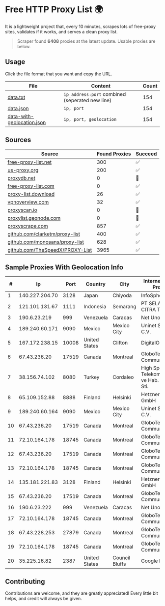 
# Free HTTP Proxy List 🌍

It is a lightweight project that, every 10 minutes, scrapes lots of free-proxy sites, validates if it works, and serves a clean proxy list.


> Scraper found **6408** proxies at the latest update. Usable proxies are below.

## Usage

Click the file format that you want and copy the URL.


|File|Content|Count|
|----|-------|-----|
|[data.txt](https://raw.githubusercontent.com/themiralay/Proxy-List-World/master/data.txt)|`ip_address:port` combined (seperated new line)|154|
|[data.json](https://raw.githubusercontent.com/themiralay/Proxy-List-World/master/data.json)|`ip, port`|154|
|[data-with-geolocation.json](https://raw.githubusercontent.com/themiralay/Proxy-List-World/master/data-with-geolocation.json)|`ip, port, geolocation`|154|

## Sources

|Source|Found Proxies|Succeed|
|------|-------------|-------|
|[free-proxy-list.net](https://free-proxy-list.net)|300|✅|
|[us-proxy.org](https://www.us-proxy.org)|200|✅|
|[proxydb.net](http://proxydb.net)|0|🚫|
|[free-proxy-list.com](https://free-proxy-list.com/?page=&port=&type%5B%5D=http&type%5B%5D=https&up_time=0&search=Search)|0|✅|
|[proxy-list.download](https://www.proxy-list.download/HTTP)|26|✅|
|[vpnoverview.com](https://vpnoverview.com/privacy/anonymous-browsing/free-proxy-servers)|32|✅|
|[proxyscan.io](https://www.proxyscan.io)|0|🚫|
|[proxylist.geonode.com](https://proxylist.geonode.com/api/proxy-list?limit=300&page=1&sort_by=lastChecked&sort_type=desc&protocols=http,https)|0|🚫|
|[proxyscrape.com](https://api.proxyscrape.com/v2/?request=displayproxies&protocol=http&timeout=10000&country=all&ssl=all&anonymity=all)|857|✅|
|[github.com/clarketm/proxy-list](https://raw.githubusercontent.com/clarketm/proxy-list/master/proxy-list-raw.txt)|400|✅|
|[github.com/monosans/proxy-list](https://raw.githubusercontent.com/monosans/proxy-list/main/proxies/http.txt)|628|✅|
|[github.com/TheSpeedX/PROXY-List](https://raw.githubusercontent.com/TheSpeedX/PROXY-List/master/http.txt)|3965|✅|


## Sample Proxies With Geolocation Info

|#|Ip|Port|Country|City|Internet Service Provider|
|-|--|----|-------|----|-------------------------|
|1|140.227.204.70|3128|Japan|Chiyoda|InfoSphere|
|2|121.101.131.67|1111|Indonesia|Semarang|PT SELARAS CITRA TERABIT|
|3|190.6.23.219|999|Venezuela|Caracas|Net Uno|
|4|189.240.60.171|9090|Mexico|Mexico City|Uninet S.A. de C.V.|
|5|167.172.238.15|10008|United States|Clifton|DigitalOcean, LLC|
|6|67.43.236.20|17519|Canada|Montreal|GloboTech Communications|
|7|38.156.74.102|8080|Turkey|Cordaleo|High Speed Telekomunikasyon ve Hab. Hiz. Ltd. Sti.|
|8|65.109.152.88|8888|Finland|Helsinki|Hetzner Online GmbH|
|9|189.240.60.164|9090|Mexico|Mexico City|Uninet S.A. de C.V.|
|10|67.43.236.20|17519|Canada|Montreal|GloboTech Communications|
|11|72.10.164.178|18745|Canada|Montreal|GloboTech Communications|
|12|67.43.236.20|17519|Canada|Montreal|GloboTech Communications|
|13|72.10.164.178|18745|Canada|Montreal|GloboTech Communications|
|14|135.181.221.83|3128|Finland|Helsinki|Hetzner Online GmbH|
|15|67.43.236.20|17519|Canada|Montreal|GloboTech Communications|
|16|190.6.23.222|999|Venezuela|Caracas|Net Uno|
|17|72.10.164.178|18745|Canada|Montreal|GloboTech Communications|
|18|67.43.228.253|27879|Canada|Montreal|GloboTech Communications|
|19|72.10.164.178|18745|Canada|Montreal|GloboTech Communications|
|20|35.225.16.82|2387|United States|Council Bluffs|Google LLC|



## Contributing

Contributions are welcome, and they are greatly appreciated! Every
little bit helps, and credit will always be given.

